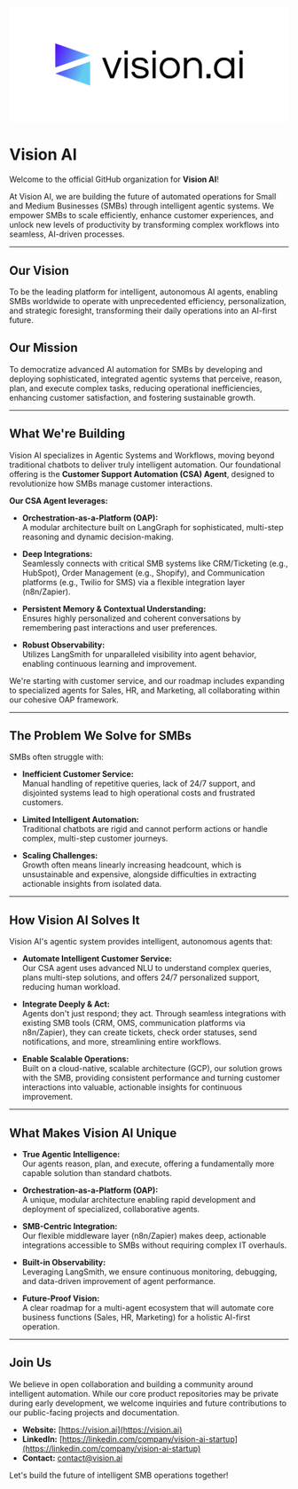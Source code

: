![Vision AI Cover](profile/cover.jpg)

# Vision AI

Welcome to the official GitHub organization for **Vision AI**!

At Vision AI, we are building the future of automated operations for Small and Medium Businesses (SMBs) through intelligent agentic systems. We empower SMBs to scale efficiently, enhance customer experiences, and unlock new levels of productivity by transforming complex workflows into seamless, AI-driven processes.

---

## Our Vision

To be the leading platform for intelligent, autonomous AI agents, enabling SMBs worldwide to operate with unprecedented efficiency, personalization, and strategic foresight, transforming their daily operations into an AI-first future.

## Our Mission

To democratize advanced AI automation for SMBs by developing and deploying sophisticated, integrated agentic systems that perceive, reason, plan, and execute complex tasks, reducing operational inefficiencies, enhancing customer satisfaction, and fostering sustainable growth.

---

## What We're Building

Vision AI specializes in Agentic Systems and Workflows, moving beyond traditional chatbots to deliver truly intelligent automation. Our foundational offering is the **Customer Support Automation (CSA) Agent**, designed to revolutionize how SMBs manage customer interactions.

**Our CSA Agent leverages:**

- **Orchestration-as-a-Platform (OAP):**  
  A modular architecture built on LangGraph for sophisticated, multi-step reasoning and dynamic decision-making.

- **Deep Integrations:**  
  Seamlessly connects with critical SMB systems like CRM/Ticketing (e.g., HubSpot), Order Management (e.g., Shopify), and Communication platforms (e.g., Twilio for SMS) via a flexible integration layer (n8n/Zapier).

- **Persistent Memory & Contextual Understanding:**  
  Ensures highly personalized and coherent conversations by remembering past interactions and user preferences.

- **Robust Observability:**  
  Utilizes LangSmith for unparalleled visibility into agent behavior, enabling continuous learning and improvement.

We're starting with customer service, and our roadmap includes expanding to specialized agents for Sales, HR, and Marketing, all collaborating within our cohesive OAP framework.

---

## The Problem We Solve for SMBs

SMBs often struggle with:

- **Inefficient Customer Service:**  
  Manual handling of repetitive queries, lack of 24/7 support, and disjointed systems lead to high operational costs and frustrated customers.

- **Limited Intelligent Automation:**  
  Traditional chatbots are rigid and cannot perform actions or handle complex, multi-step customer journeys.

- **Scaling Challenges:**  
  Growth often means linearly increasing headcount, which is unsustainable and expensive, alongside difficulties in extracting actionable insights from isolated data.

---

## How Vision AI Solves It

Vision AI's agentic system provides intelligent, autonomous agents that:

- **Automate Intelligent Customer Service:**  
  Our CSA agent uses advanced NLU to understand complex queries, plans multi-step solutions, and offers 24/7 personalized support, reducing human workload.

- **Integrate Deeply & Act:**  
  Agents don't just respond; they act. Through seamless integrations with existing SMB tools (CRM, OMS, communication platforms via n8n/Zapier), they can create tickets, check order statuses, send notifications, and more, streamlining entire workflows.

- **Enable Scalable Operations:**  
  Built on a cloud-native, scalable architecture (GCP), our solution grows with the SMB, providing consistent performance and turning customer interactions into valuable, actionable insights for continuous improvement.

---

## What Makes Vision AI Unique

- **True Agentic Intelligence:**  
  Our agents reason, plan, and execute, offering a fundamentally more capable solution than standard chatbots.

- **Orchestration-as-a-Platform (OAP):**  
  A unique, modular architecture enabling rapid development and deployment of specialized, collaborative agents.

- **SMB-Centric Integration:**  
  Our flexible middleware layer (n8n/Zapier) makes deep, actionable integrations accessible to SMBs without requiring complex IT overhauls.

- **Built-in Observability:**  
  Leveraging LangSmith, we ensure continuous monitoring, debugging, and data-driven improvement of agent performance.

- **Future-Proof Vision:**  
  A clear roadmap for a multi-agent ecosystem that will automate core business functions (Sales, HR, Marketing) for a holistic AI-first operation.

---

## Join Us

We believe in open collaboration and building a community around intelligent automation. While our core product repositories may be private during early development, we welcome inquiries and future contributions to our public-facing projects and documentation.

- **Website:** [https://vision.ai](https://vision.ai)  
- **LinkedIn:** [https://linkedin.com/company/vision-ai-startup](https://linkedin.com/company/vision-ai-startup)  
- **Contact:** contact@vision.ai

Let's build the future of intelligent SMB operations together!
